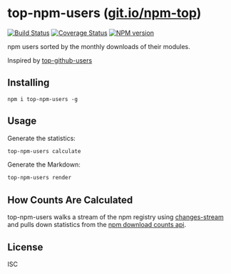 # top-npm-users ([git.io/npm-top](http://git.io/npm-top))

[![Build Status](https://travis-ci.org/bcoe/top-npm-users.png)](https://travis-ci.org/bcoe/top-npm-users)
[![Coverage Status](https://coveralls.io/repos/bcoe/top-npm-users/badge.svg?branch=master)](https://coveralls.io/r/bcoe/top-npm-users?branch=master)
[![NPM version](https://img.shields.io/npm/v/top-npm-users.svg)](https://www.npmjs.com/package/top-npm-users)

npm users sorted by the monthly downloads of their modules.

Inspired by [top-github-users](https://github.com/paulmillr/top-github-users)

## Installing

```
npm i top-npm-users -g
```

## Usage

Generate the statistics:

```sh
top-npm-users calculate
```

Generate the Markdown:

```sh
top-npm-users render
```

## How Counts Are Calculated

top-npm-users walks a stream of the npm registry using [changes-stream](https://www.npmjs.com/package/changes-stream) and pulls down statistics
from the [npm download counts api](https://github.com/npm/download-counts).

## License

ISC

